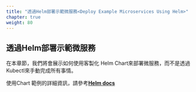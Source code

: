 ```yaml
---
title: "透過Helm部署示範微服務<Deploy Example Microservices Using Helm>"
chapter: true
weight: 80
---
```


<!--## Deploy Example Microservices Using Helm-->
## 透過Helm部署示範微服務
<!--In this chapter, we will demonstrate how to deploy microservices using a custom
Helm Chart, instead of doing everything manually using `kubectl`.-->
在本章節，我們將會展示如何使用客製化 Helm Chart來部署微服務，而不是透過Kubectl來手動完成所有事情。

<!--For detailed information on working with chart templates, refer to the [**Helm
docs**](https://docs.helm.sh/chart_template_guide/).-->
使用Chart 範例的詳細資訊，請參考[**Helm docs**](https://docs.helm.sh/chart_template_guide/)